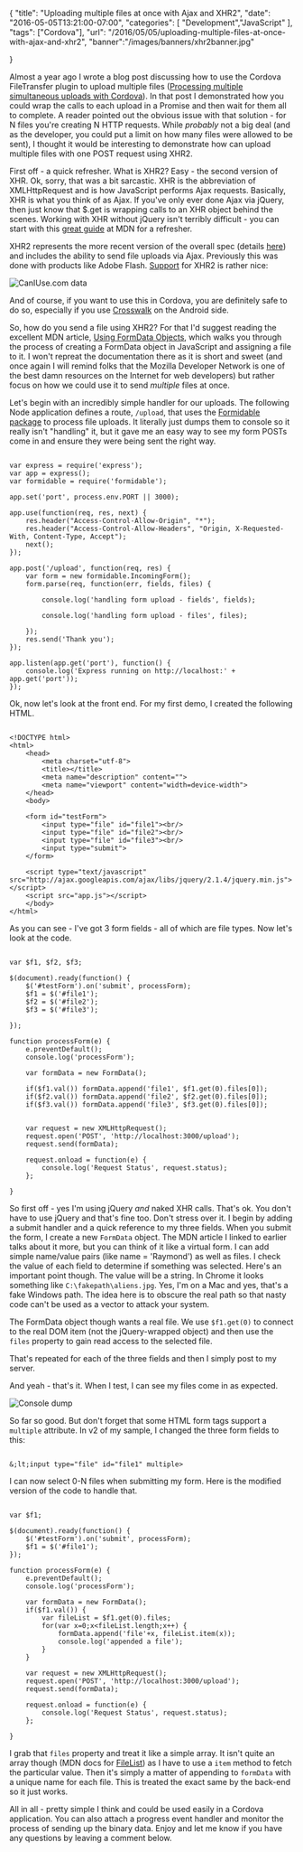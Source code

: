 
{
	"title": "Uploading multiple files at once with Ajax and XHR2",
	"date": "2016-05-05T13:21:00-07:00",
	"categories": [
		"Development","JavaScript"
	],
	"tags": ["Cordova"],
	"url": "/2016/05/05/uploading-multiple-files-at-once-with-ajax-and-xhr2",
	"banner":"/images/banners/xhr2banner.jpg"

}

Almost a year ago I wrote a blog post discussing how to use the Cordova FileTransfer plugin to upload multiple files ([Processing multiple simultaneous uploads with Cordova](https://www.raymondcamden.com/2015/08/10/processing-multiple-simultaneous-uploads-with-cordova/#comment-2660245015)). In that post I demonstrated how you could wrap the calls to each upload in a Promise and then wait for them all to complete. A reader pointed out the obvious issue with that solution - for N files you're creating N HTTP requests. While *probably* not a big deal (and as the developer, you could put a limit on how many files were allowed to be sent), I thought it would be interesting to demonstrate how can upload multiple files with one POST request using XHR2.

<!--more-->

First off - a quick refresher. What is XHR2? Easy - the second version of XHR. Ok, sorry, that was a bit sarcastic. XHR is the abbreviation of XMLHttpRequest and is how JavaScript performs Ajax requests. Basically, XHR is what you think of as Ajax. If you've only ever done Ajax via jQuery, then just know that $.get is wrapping calls to an XHR object behind the scenes. Working with XHR without jQuery isn't terribly difficult - you can start with this [great guide](https://developer.mozilla.org/en-US/docs/Web/API/XMLHttpRequest?redirectlocale=en-US&redirectslug=DOM%2FXMLHttpRequest) at MDN for a refresher. 

XHR2 represents the more recent version of the overall spec (details [here](https://dvcs.w3.org/hg/xhr/raw-file/tip/Overview.html)) and includes the ability to send file uploads via Ajax. Previously this was done with products like Adobe Flash. [Support](http://caniuse.com/#feat=xhr2) for XHR2 is rather nice:

![CanIUse.com data](https://static.raymondcamden.com/images/2016/05/xhr2supporta.jpg)

And of course, if you want to use this in Cordova, you are definitely safe to do so, especially if you use [Crosswalk](https://crosswalk-project.org/) on the Android side. 

So, how do you send a file using XHR2? For that I'd suggest reading the excellent MDN article, [Using FormData Objects](https://developer.mozilla.org/en-US/docs/Web/API/FormData/Using_FormData_Objects), which walks you through the process of creating a FormData object in JavaScript and assigning a file to it. I won't repreat the documentation there as it is short and sweet (and once again I will remind folks that the Mozilla Developer Network is one of the best damn resources on the Internet for web developers) but rather focus on how we could use it to send *multiple* files at once.

Let's begin with an incredibly simple handler for our uploads. The following Node application defines a route, <code>/upload</code>, that uses the [Formidable package](https://www.npmjs.com/package/formidable) to process file uploads. It literally just dumps them to console so it really isn't "handling" it, but it gave me an easy way to see my form POSTs come in and ensure they were being sent the right way.

<pre><code class="language-javascript">
var express = require('express');
var app = express();
var formidable = require('formidable');

app.set('port', process.env.PORT || 3000);

app.use(function(req, res, next) {
	res.header("Access-Control-Allow-Origin", "*");
	res.header("Access-Control-Allow-Headers", "Origin, X-Requested-With, Content-Type, Accept");
	next();
});

app.post('/upload', function(req, res) {
	var form = new formidable.IncomingForm();
	form.parse(req, function(err, fields, files) {

		console.log('handling form upload - fields', fields);
		
		console.log('handling form upload - files', files);
		
	});
	res.send('Thank you');
});

app.listen(app.get('port'), function() {
	console.log('Express running on http://localhost:' + app.get('port'));
});
</code></pre>

Ok, now let's look at the front end. For my first demo, I created the following HTML.

<pre><code class="language-javascript">
&lt;!DOCTYPE html&gt;
&lt;html&gt;
	&lt;head&gt;
		&lt;meta charset=&quot;utf-8&quot;&gt;
		&lt;title&gt;&lt;&#x2F;title&gt;
		&lt;meta name=&quot;description&quot; content=&quot;&quot;&gt;
		&lt;meta name=&quot;viewport&quot; content=&quot;width=device-width&quot;&gt;
	&lt;&#x2F;head&gt;
	&lt;body&gt;

	&lt;form id=&quot;testForm&quot;&gt;
		&lt;input type=&quot;file&quot; id=&quot;file1&quot;&gt;&lt;br&#x2F;&gt;
		&lt;input type=&quot;file&quot; id=&quot;file2&quot;&gt;&lt;br&#x2F;&gt;		
		&lt;input type=&quot;file&quot; id=&quot;file3&quot;&gt;&lt;br&#x2F;&gt;
		&lt;input type=&quot;submit&quot;&gt;
	&lt;&#x2F;form&gt;
		 
	&lt;script type=&quot;text&#x2F;javascript&quot; src=&quot;http:&#x2F;&#x2F;ajax.googleapis.com&#x2F;ajax&#x2F;libs&#x2F;jquery&#x2F;2.1.4&#x2F;jquery.min.js&quot;&gt;&lt;&#x2F;script&gt;
	&lt;script src=&quot;app.js&quot;&gt;&lt;&#x2F;script&gt;
	&lt;&#x2F;body&gt;
&lt;&#x2F;html&gt;
</code></pre>

As you can see - I've got 3 form fields - all of which are file types. Now let's look at the code. 

<pre><code class="language-javascript">
var $f1, $f2, $f3;

$(document).ready(function() {
	$('#testForm').on('submit', processForm);
	$f1 = $('#file1');
	$f2 = $('#file2');
	$f3 = $('#file3');
	
});

function processForm(e) {
	e.preventDefault();
	console.log('processForm');
	
	var formData = new FormData();

	if($f1.val()) formData.append('file1', $f1.get(0).files[0]);
	if($f2.val()) formData.append('file2', $f2.get(0).files[0]);
	if($f3.val()) formData.append('file3', $f3.get(0).files[0]);


	var request = new XMLHttpRequest();
	request.open('POST', 'http://localhost:3000/upload');
	request.send(formData);
	
	request.onload = function(e) {
		console.log('Request Status', request.status);
	};
	
}
</code></pre>

So first off - yes I'm using jQuery *and* naked XHR calls. That's ok. You don't have to use jQuery and that's fine too. Don't stress over it. I begin by adding a submit handler and a quick reference to my three fields. When you submit the form, I create a new <code>FormData</code> object. The MDN article I linked to earlier talks about it more, but you can think of it like a virtual form. I can add simple name/value pairs (like name = 'Raymond') as well as files. I check the value of each field to determine if something was selected. Here's an important point though. The value will be a string. In Chrome it looks something like <code>C:\fakepath\aliens.jpg</code>. Yes, I'm on a Mac and yes, that's a fake Windows path. The idea here is to obscure the real path so that nasty code can't be used as a vector to attack your system. 

The FormData object though wants a real file. We use <code>$f1.get(0)</code> to connect to the real DOM item (not the jQuery-wrapped object) and then use the <code>files</code> property to gain read access to the selected file. 

That's repeated for each of the three fields and then I simply post to my server. 

And yeah - that's it. When I test, I can see my files come in as expected.

![Console dump](https://static.raymondcamden.com/images/2016/05/xhr2shot1.jpg)

So far so good. But don't forget that some HTML form tags support a <code>multiple</code> attribute. In v2 of my sample, I changed the three form fields to this:

<pre><code class="language-javascript">
&;lt;input type="file" id="file1" multiple&gt;
</code></pre>

I can now select 0-N files when submitting my form. Here is the modified version of the code to handle that.

<pre><code class="language-javascript">
var $f1;

$(document).ready(function() {
	$('#testForm').on('submit', processForm);
	$f1 = $('#file1');	
});

function processForm(e) {
	e.preventDefault();
	console.log('processForm');
	
	var formData = new FormData();
	if($f1.val()) {
		var fileList = $f1.get(0).files;
		for(var x=0;x&lt;fileList.length;x++) {
			formData.append('file'+x, fileList.item(x));	
			console.log('appended a file');
		}
	}

	var request = new XMLHttpRequest();
	request.open('POST', 'http://localhost:3000/upload');
	request.send(formData);
	
	request.onload = function(e) {
		console.log('Request Status', request.status);
	};
	
}
</code></pre>

I grab that <code>files</code> property and treat it like a simple array. It isn't quite an array though (MDN docs for [FileList](https://developer.mozilla.org/en-US/docs/Web/API/FileList)) as I have to use a <code>item</code> method to fetch the particular value. Then it's simply a matter of appending to <code>formData</code> with a unique name for each file. This is treated the exact same by the back-end so it just works.

All in all - pretty simple I think and could be used easily in a Cordova application. You can also attach a progress event handler and monitor the process of sending up the binary data. Enjoy and let me know if you have any questions by leaving a comment below.